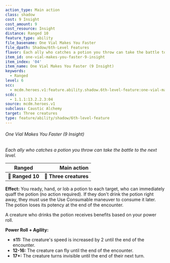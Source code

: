 ```yaml
---
action_type: Main action
class: shadow
cost: 9 Insight
cost_amount: 9
cost_resource: Insight
distance: Ranged 10
feature_type: ability
file_basename: One Vial Makes You Faster
file_dpath: Shadow/6th-Level Features
flavor: Each ally who catches a potion you throw can take the battle to the next level.
item_id: one-vial-makes-you-faster-9-insight
item_index: '04'
item_name: One Vial Makes You Faster (9 Insight)
keywords:
  - Ranged
level: 6
scc:
  - mcdm.heroes.v1:feature.ability.shadow.6th-level-feature:one-vial-makes-you-faster-9-insight
scdc:
  - 1.1.1:13.2.2.3:04
source: mcdm.heroes.v1
subclass: Caustic Alchemy
target: Three creatures
type: feature/ability/shadow/6th-level-feature
---
```


###### One Vial Makes You Faster (9 Insight)

*Each ally who catches a potion you throw can take the battle to the next level.*

| **Ranged**       |        **Main action** |
| ---------------- | ---------------------: |
| **📏 Ranged 10** | **🎯 Three creatures** |

**Effect:** You ready, hand, or lob a potion to each target, who can immediately quaff the potion (no action required). If they don't drink the potion right away, they must use the Use Consumable maneuver to consume it later. The potion loses its potency at the end of the encounter.

A creature who drinks the potion receives benefits based on your power roll.

**Power Roll + Agility:**

- **≤11:** The creature's speed is increased by 2 until the end of the encounter.
- **12-16:** The creature can fly until the end of the encounter.
- **17+:** The creature turns invisible until the end of their next turn.
